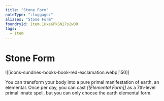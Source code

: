 ```yaml
---
title: "Stone Form"
noteType: ":luggage:"
aliases: "Stone Form"
foundryId: Item.1Hxe6PkSN27s2wDR
tags:
  - Item
---
```


# Stone Form
![[icons-sundries-books-book-red-exclamation.webp|150]]

You can transform your body into a pure primal manifestation of earth, an elemental. Once per day, you can cast _[[Elemental Form]]_ as a 7th-level primal innate spell, but you can only choose the earth elemental form.
